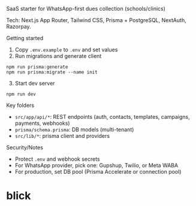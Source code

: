SaaS starter for WhatsApp-first dues collection (schools/clinics)

Tech: Next.js App Router, Tailwind CSS, Prisma + PostgreSQL, NextAuth, Razorpay.

Getting started
1) Copy `.env.example` to `.env` and set values
2) Run migrations and generate client

```
npm run prisma:generate
npm run prisma:migrate --name init
```

3) Start dev server

```
npm run dev
```

Key folders
- `src/app/api/*`: REST endpoints (auth, contacts, templates, campaigns, payments, webhooks)
- `prisma/schema.prisma`: DB models (multi-tenant)
- `src/lib/*`: prisma client and providers

Security/Notes
- Protect `.env` and webhook secrets
- For WhatsApp provider, pick one: Gupshup, Twilio, or Meta WABA
- For production, set DB pool (Prisma Accelerate or connection pool)
# blick
